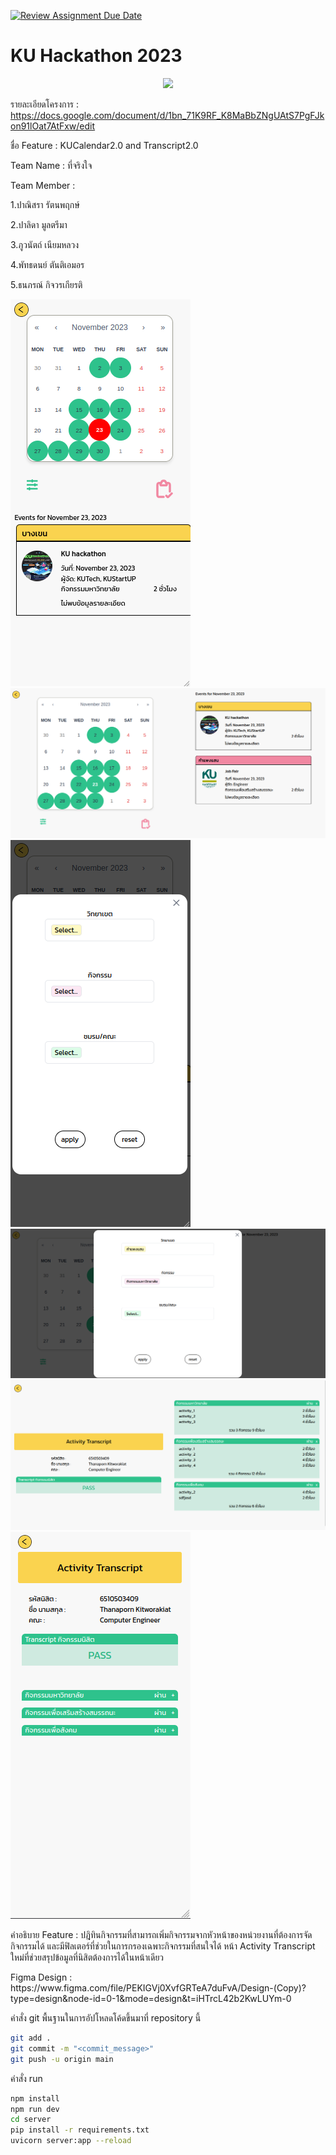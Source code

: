 [![Review Assignment Due Date](https://classroom.github.com/assets/deadline-readme-button-24ddc0f5d75046c5622901739e7c5dd533143b0c8e959d652212380cedb1ea36.svg)](https://classroom.github.com/a/DRfJgED0)
# KU Hackathon 2023 
<p align="center">
<img width="96px" src="https://s3.tech.nisit.ku.ac.th/assets/ku-hackathon/main-logo.webp" />
</p>

รายละเอียดโครงการ : https://docs.google.com/document/d/1bn_71K9RF_K8MaBbZNgUAtS7PgFJkon91lOat7AtFxw/edit

<p>ชื่อ Feature : KUCalendar2.0 and Transcript2.0</p>
<p>Team Name : ที่จริงใจ</p>
<p>Team Member :</p>
<p>1.ปาณิสรา รัตนพฤกษ์</p>
<p>2.ปาลิดา มูลตรีมา</p>
<p>3.ภูวนัตถ์ เนียมหลวง</p>
<p>4.พัทธดนย์ ตันติเอมอร</p>
<p>5.ธนภรณ์ กิจวรเกียรติ</p>
<img src="./src/picture/calendar-1-m.png"/>
<img src="./src/picture/calendar-1-pc.png"/>
<img src="./src/picture/filter-1-m.png"/>
<img src="./src/picture/filter-1-pc.png"/>
<img src="./src/picture/trans-checked-e-pc.png"/>
<img src="./src/picture/trans-checked-m.png"/>
<p>คำอธิบาย Feature : ปฎิทินกิจกรรมที่สามารถเพิ่มกิจกรรมจากหัวหน้าของหน่วยงานที่ต้องการจัดกิจกรรมได้ และมีฟิลเตอร์ที่ช่วยในการกรองเฉพาะกิจกรรมที่สนใจได้ หน้า Activity Transcript ใหม่ที่ช่วยสรุปข้อมูลที่นิสิตต้องการได้ในหน้าเดียว</p>

<p>Figma Design : https://www.figma.com/file/PEKIGVj0XvfGRTeA7duFvA/Design-(Copy)?type=design&node-id=0-1&mode=design&t=iHTrcL42b2KwLUYm-0</p>

คำสั่ง git พื้นฐานในการอัปโหลดโค้ดขึ้นมาที่ repository นี้


```bash
git add .
git commit -m "<commit_message>"
git push -u origin main
```
คำสั่ง run 
```bash
npm install
npm run dev
cd server
pip install -r requirements.txt
uvicorn server:app --reload
```
